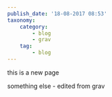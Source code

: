 ```yaml
---
publish_date: '18-08-2017 08:53'
taxonomy:
    category:
        - blog
        - grav
    tag:
        - blog
---
```


this is a new page

something else - edited from grav